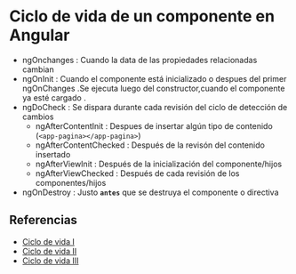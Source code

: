 # **Ciclo de vida de un componente en Angular**

- ngOnchanges           : Cuando la data de las propiedades relacionadas cambian
- ngOnInit              : Cuando el componente está inicializado o despues del primer ngOnChanges .Se ejecuta luego del constructor,cuando el componente ya esté cargado .
- ngDoCheck             : Se dispara durante cada revisión del ciclo de detección de cambios
  - ngAfterContentInit    : Despues de insertar algún tipo de contenido (`<app-pagina></app-pagina>`)
  - ngAfterContentChecked : Después de la revisón del contenido insertado
  - ngAfterViewInit       : Después de la inicialización del componente/hijos
  - ngAfterViewChecked    : Después de cada revisión de los componentes/hijos
- ngOnDestroy           : Justo **`antes`** que se destruya el componente o directiva

## **Referencias**

- [Ciclo de vida I](https://medium.com/angular-chile/angular-componentes-y-sus-ciclos-de-vida-aa639e13a688)
- [Ciclo de vida II](https://www.youtube.com/watch?v=I2niAQioGvI)
- [Ciclo de vida III](https://angular.io/guide/lifecycle-hooks)

